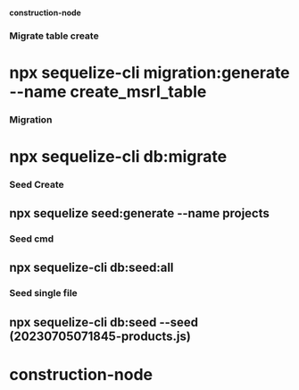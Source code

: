 #### construction-node ####

### Migrate table create ###

# npx sequelize-cli migration:generate --name create_msrl_table

### Migration ### 
# npx sequelize-cli db:migrate 

### Seed Create
## npx sequelize seed:generate --name projects

### Seed cmd
## npx sequelize-cli db:seed:all

### Seed single file 
## npx sequelize-cli db:seed --seed (20230705071845-products.js)


# construction-node
